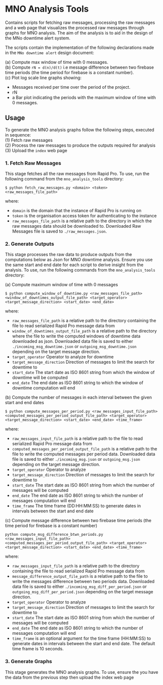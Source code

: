# MNO Analysis Tools
Contains scripts for fetching raw messages, processing the raw messages and a web page that visualizes the processed raw messages through graphs for MNO analysis. The aim of the analysis is to aid in the design of the MNo downtime alert system. 

The scripts contain the implementation of the following declarations made in the `MNo downtime alert` design document:

(a) Compute max window of time with 0 messages.<br> 
(b) Compute `rN = d(n)/d(t)` i.e message difference between two firebase time periods (the time period for firebase is a constant number).<br>
(c) Plot log scale line graphs showing:
 - Messages received per time over the period of the project.
 - rN
 - a Bar plot indicating the periods with the maximum window of time with 0 messages.


## Usage
To generate the MNO analysis graphs follow the following steps, executed in sequence:\
(1) Fetch raw messages\
(2) Process the raw messages to produce the outputs required for analysis\
(3) Upload the `index` web page

### 1. Fetch Raw Messages
This stage fetches all the raw messages from Rapid Pro.
To use, run the following command from the `mno_analysis_tools` directory: 

```
$ python fetch_raw_messages.py <domain> <token> <raw_messages_file_path>
```

where:
- `domain` is the domain that the instance of Rapid Pro is running on
- `token` is the organisation access token for authenticating to the instance
- `raw_messages_file_path`  is a relative path to the directory in which the raw messages data should be downloaded to. Downloaded Raw Messages file is saved to `./raw_messages.json`.

### 2. Generate Outputs
This stage processes the raw data to produce outputs from the computations below as Json for MNO downtime analysis.
Ensure you use the same start and end date for each script to derive insight from the analysis.
To use, run the following commands from the `mno_analysis_tools` directory:

(a) Compute maximum window of time with 0 messages
```
$ python compute_window_of_downtime.py <raw_messages_file_path> <window_of_downtimes_output_file_path> <target_operator> <target_message_direction> <start_date> <end_date>
```

where:
- `raw_messages_file_path` is a relative path to the directory containing the file to read serialized Rapid Pro message data from
- `window_of_downtimes_output_file_path` is a relative path to the directory where the file to write the computed windows of downtime data downloaded as json. Downloaded data file is saved to either `./incoming_msg_downtime.json` or `outgoing_msg_downtime.json` depending on the target message direction. 
- `target_operator` Operator to analyze for downtime
- `target_message_direction` Direction of messages to limit the search for downtime to
- `start_date` The start date as ISO 8601 string from which the window of downtime will be computed
- `end_date` The end date as ISO 8601 string to which the window of downtime computation will end 

(b) Compute the number of messages in each interval between the given start and end dates
```
$ python compute_messages_per_period.py <raw_messages_input_file_path> <computed_messages_per_period_output_file_path> <target_operator> <target_message_direction> <start_date> <end_date> <time_frame>
```

where:
- `raw_messages_input_file_path` is a relative path to the file to read serialized Rapid Pro message data from
- `computed_messages_per_period_output_file_path` is a relative path to the file to write the computed messages per period data. Downloaded data file is saved to either `./incoming_msg.json` or `outgoing_msg.json` depending on the target message direction.
- `target_operator` Operator to analyze
- `target_message_direction` Direction of messages to limit the search for downtime to
- `start_date` The start date as ISO 8601 string from which the number of messages will be computed
- `end_date` The end date as ISO 8601 string to which the number of messages computation will end 
- `time_frame` The time frame (DD:HH:MM:SS) to generate dates in intervals between the start and end date

(c) Compute message difference between two firebase time periods (the time period for firebase is a constant number)
```
python compute_msg_difference_btwn_periods.py <raw_messages_input_file_path> <computed_messages_per_period_output_file_path> <target_operator> <target_message_direction> <start_date> <end_date> <time_frame>
```

where:
- `raw_messages_input_file_path` is a relative path to the directory containing the file to read serialized Rapid Pro message data from
- `message_difference_output_file_path` is a relative path to the file to write the messages difference between two periods data. Downloaded data file is saved to either `./incoming_msg_diff_per_period.json` or `outgoing_msg_diff_per_period.json` depending on the target message direction.
- `target_operator` Operator to analyze
- `target_message_direction` Direction of messages to limit the search for downtime to
- `start_date` The start date as ISO 8601 string from which the number of messages will be computed
- `end_date` The end date as ISO 8601 string to which the number of messages computation will end
- `time_frame` is an optional argument for the time frame (HH:MM:SS) to generate dates in intervals between the start and end date. The default time frame is 10 seconds.

### 3. Generate Graphs
This stage generates the MNO analysis graphs. 
To use, ensure the you have the data from the previous step then upload the index web page


